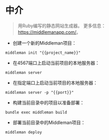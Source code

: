 # 中介

> 用Ruby编写的静态网站生成器。
> 更多信息：<https://middlemanapp.com/>。

- 创建一个新的Middleman项目：

`middleman init "{{project_name}}"`

- 在4567端口上启动当前项目的本地服务器：

`middleman server`

- 在指定端口上启动当前项目的本地服务器：

`middleman server -p "{{port}}"`

- 构建当前目录中的项目以准备部署：

`bundle exec middleman build`

- 部署当前目录中的Middleman项目：

`middleman deploy`
